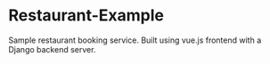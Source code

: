 # Restaurant-Example
Sample restaurant booking service. Built using vue.js frontend with a Django backend server.
